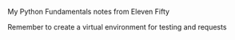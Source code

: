 My Python Fundamentals notes from Eleven Fifty

Remember to create a virtual environment for testing and requests